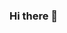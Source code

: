 ### Hi there 👋

<!--
**CoderHArsit/CoderHArsit** is a ✨ _special_ ✨ repository because its `README.md` (this file) appears on your GitHub profile.

Here are some ideas to get you started:

- 🔭 I’m currently working on React and Blockchain Development
- 🌱 I’m currently learning Data Structures and Algorith and Blockchain development
- 👯 I’m looking to collaborate on projects based on Blockchain and full stack web development
- 🤔 I’m looking for help with MERN and Solidity
- 💬 Ask me about problem solving web development
- 📫 How to reach me: 
                                                     
- 😄 Pronouns: ...
- ⚡ Fun fact: I started without js
